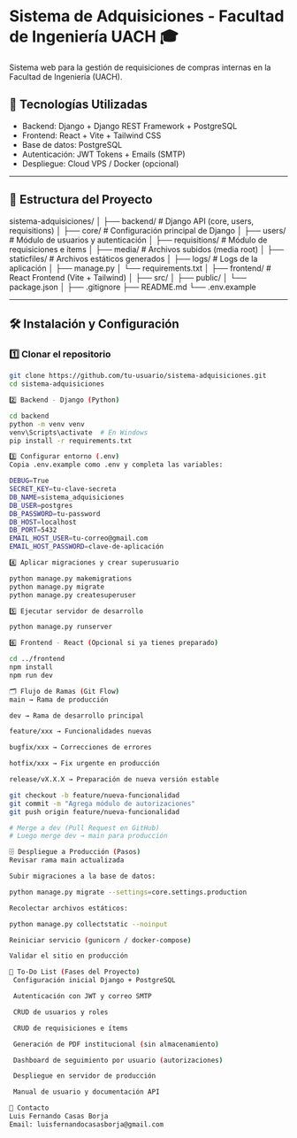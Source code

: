 # Sistema de Adquisiciones - Facultad de Ingeniería UACH 🎓

Sistema web para la gestión de requisiciones de compras internas en la Facultad de Ingeniería (UACH).

## 🚀 Tecnologías Utilizadas
- Backend: Django + Django REST Framework + PostgreSQL
- Frontend: React + Vite + Tailwind CSS
- Base de datos: PostgreSQL
- Autenticación: JWT Tokens + Emails (SMTP)
- Despliegue: Cloud VPS / Docker (opcional)

---

## 📂 Estructura del Proyecto

sistema-adquisiciones/
│
├── backend/ # Django API (core, users, requisitions)
│ ├── core/ # Configuración principal de Django
│ ├── users/ # Módulo de usuarios y autenticación
│ ├── requisitions/ # Módulo de requisiciones e ítems
│ ├── media/ # Archivos subidos (media root)
│ ├── staticfiles/ # Archivos estáticos generados
│ ├── logs/ # Logs de la aplicación
│ ├── manage.py
│ └── requirements.txt
│
├── frontend/ # React Frontend (Vite + Tailwind)
│ ├── src/
│ ├── public/
│ └── package.json
│
├── .gitignore
├── README.md
└── .env.example


---

## 🛠️ Instalación y Configuración

### 1️⃣ Clonar el repositorio
```bash
git clone https://github.com/tu-usuario/sistema-adquisiciones.git
cd sistema-adquisiciones

2️⃣ Backend - Django (Python)

cd backend
python -m venv venv
venv\Scripts\activate  # En Windows
pip install -r requirements.txt

3️⃣ Configurar entorno (.env)
Copia .env.example como .env y completa las variables:

DEBUG=True
SECRET_KEY=tu-clave-secreta
DB_NAME=sistema_adquisiciones
DB_USER=postgres
DB_PASSWORD=tu-password
DB_HOST=localhost
DB_PORT=5432
EMAIL_HOST_USER=tu-correo@gmail.com
EMAIL_HOST_PASSWORD=clave-de-aplicación

4️⃣ Aplicar migraciones y crear superusuario

python manage.py makemigrations
python manage.py migrate
python manage.py createsuperuser

5️⃣ Ejecutar servidor de desarrollo

python manage.py runserver

6️⃣ Frontend - React (Opcional si ya tienes preparado)

cd ../frontend
npm install
npm run dev

🗂️ Flujo de Ramas (Git Flow)
main → Rama de producción

dev → Rama de desarrollo principal

feature/xxx → Funcionalidades nuevas

bugfix/xxx → Correcciones de errores

hotfix/xxx → Fix urgente en producción

release/vX.X.X → Preparación de nueva versión estable

git checkout -b feature/nueva-funcionalidad
git commit -m "Agrega módulo de autorizaciones"
git push origin feature/nueva-funcionalidad

# Merge a dev (Pull Request en GitHub)
# Luego merge dev → main para producción

🗄️ Despliegue a Producción (Pasos)
Revisar rama main actualizada

Subir migraciones a la base de datos:

python manage.py migrate --settings=core.settings.production

Recolectar archivos estáticos:

python manage.py collectstatic --noinput

Reiniciar servicio (gunicorn / docker-compose)

Validar el sitio en producción

📝 To-Do List (Fases del Proyecto)
 Configuración inicial Django + PostgreSQL

 Autenticación con JWT y correo SMTP

 CRUD de usuarios y roles

 CRUD de requisiciones e ítems

 Generación de PDF institucional (sin almacenamiento)

 Dashboard de seguimiento por usuario (autorizaciones)

 Despliegue en servidor de producción

 Manual de usuario y documentación API

📧 Contacto
Luis Fernando Casas Borja
Email: luisfernandocasasborja@gmail.com